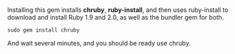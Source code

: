 ### 

Installing this gem installs **chruby**, **ruby-install**, and then uses ruby-install to download and install Ruby 1.9 and 2.0, as well as the bundler gem for both.

	sudo gem install chruby

And wait several minutes, and you should be ready use chruby.

